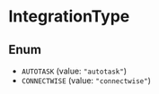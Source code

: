 # IntegrationType

## Enum

* `AUTOTASK` (value: `"autotask"`)
* `CONNECTWISE` (value: `"connectwise"`)
